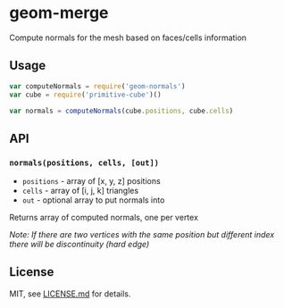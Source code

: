 # geom-merge

Compute normals for the mesh based on faces/cells information

## Usage

```javascript
var computeNormals = require('geom-normals')
var cube = require('primitive-cube')()

var normals = computeNormals(cube.positions, cube.cells)
```

## API

### `normals(positions, cells, [out])`

- `positions` - array of [x, y, z] positions
- `cells` - array of [i, j, k] triangles
- `out` - optional array to put normals into

Returns array of computed normals, one per vertex

*Note: If there are two vertices with the same position but different index there will be discontinuity (hard edge)*

## License

MIT, see [LICENSE.md](http://github.com/vorg/geom-normals/blob/master/LICENSE.md) for details.
